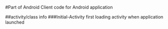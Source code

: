 #Part of Android
Client code for Android application

##activity/class info
###Initial-Activity
first loading activity when application launched